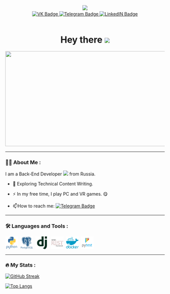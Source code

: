 <div id="header" align="center">
  <img = src="https://i.giphy.com/media/v1.Y2lkPTc5MGI3NjExMG96dnM1cDF4Z2JydXE4ZWUxbnJlOGZuN3dwazBieTRoazMxdnRxdCZlcD12MV9pbnRlcm5hbF9naWZfYnlfaWQmY3Q9Zw/7NoNw4pMNTvgc/giphy.gif" width="100"/>
  <div id="badges">
    <a href="https://vk.com/iamspanky">
      <img src="https://img.shields.io/badge/VK-blue?logo=vk&logoColor=white&style=for-the-badge" alt="VK Badge"/>
    </a>
    <a href="https://t.me/mespanky">
      <img src="https://img.shields.io/badge/Telegram-black?logo=telegram&logoColor=white&style=for-the-badge" alt="Telegram Badge"/>
    </a>
    <a href="https://www.linkedin.com/in/артур-гаетов-737071317">
      <img src="https://img.shields.io/badge/LinkedIN-blue?logo=LinkedIN&logoColor=white&style=for-the-badge" alt="LinkedIN Badge"/>
    </a>
</div>
  <img src="https://komarev.com/ghpvc/?username=gosuspanky&style=flat-square&color=blue" alt=""/>
  <h1>
    Hey there
    <img src="https://media.giphy.com/media/hvRJCLFzcasrR4ia7z/giphy.gif" width="30px"/>
  </h1>
</div>

<div align="center">
  <img src="https://i.giphy.com/media/v1.Y2lkPTc5MGI3NjExNWM5MTVuaG9kdTI5bmc1ZmhuNjY4N2Z1ejZmNm03MHUzOTVueHdqMCZlcD12MV9pbnRlcm5hbF9naWZfYnlfaWQmY3Q9Zw/1GEATImIxEXVR79Dhk/giphy.gif" width="600" height="300"/>
</div>

---

### :man_technologist: About Me :

I am a Back-End Developer <img src="https://media.giphy.com/media/WUlplcMpOCEmTGBtBW/giphy.gif" width="30"> from Russia.

- :seedling: Exploring Technical Content Writing.

- :zap: In my free time, I play PC and VR games. :yum:

- :mailbox:How to reach me: [![Telegram Badge](https://img.shields.io/badge/-Telegram-blue?style=flat&logo=Telegram&logoColor=white)](https://t.me/mespanky)

---
### :hammer_and_wrench: Languages and Tools :

<div>
  <img src="https://github.com/devicons/devicon/blob/master/icons/python/python-original-wordmark.svg" alt="python" width="40" height="40"/>&nbsp;
  <img src="https://github.com/devicons/devicon/blob/master/icons/postgresql/postgresql-plain-wordmark.svg" alt="postgresql" width="40" height="40"/>&nbsp;
  <img src="https://github.com/devicons/devicon/blob/master/icons/django/django-plain.svg" alt="django" width="40" height="40"/>&nbsp;
  <img src="https://github.com/devicons/devicon/blob/master/icons/djangorest/djangorest-original-wordmark.svg" alt="djangorest" width="40" height="40"/>&nbsp;
  <img src="https://github.com/devicons/devicon/blob/master/icons/docker/docker-plain-wordmark.svg" alt="docker" width="40" height="40"/>&nbsp;
  <img src="https://github.com/devicons/devicon/blob/master/icons/pytest/pytest-original-wordmark.svg" alt="pytest" width="40" height="40"/>
</div>

---

### :fire: My Stats :

[![GitHub Streak](http://github-readme-streak-stats.herokuapp.com?user=gosuspanky&theme=dark&background=000000)](https://git.io/streak-stats)

[![Top Langs](https://github-readme-stats.vercel.app/api/top-langs/?username=gosuspanky&layout=compact&theme=vision-friendly-dark)](https://github.com/anuraghazra/github-readme-stats)
